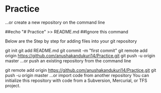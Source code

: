 # Practice



…or create a new repository on the command line

##echo "# Practice" >> README.md   ##Ignore this command 

Below are the Step by step for adding files into your git repository 

git init
git add README.md
git commit -m "first commit"
git remote add origin https://github.com/anushakandukuri14/Practice.git
git push -u origin master
…or push an existing repository from the command line

git remote add origin https://github.com/anushakandukuri14/Practice.git
git push -u origin master
…or import code from another repository
You can initialize this repository with code from a Subversion, Mercurial, or TFS project.


